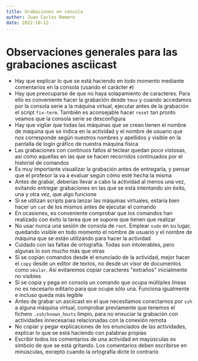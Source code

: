 ```yaml
---
title: Grabaciones en consola
author: Juan Carlos Romero
date: 2022-10-12
...
```


# Observaciones generales para las grabaciones asciicast

- Hay que explicar lo que se está haciendo en todo momento mediante
  comentarios en la consola (usando el carácter `#`)
- Hay que preocuparse de que no haya solapamiento de caracteres. Para
  ello es conveniente hacer la grabación desde `tmux` y cuando accedamos
  por la consola serie a la máquina virtual, ejecutar antes de la
  grabación el script `fix-term`. También es aconsejable hacer `reset`
  tan pronto veamos que la consola serie se desconfigura
- Hay que vigilar que todas las máquinas que se crean tienen el nombre
  de máquina que se indica en la actividad y el nombre de usuario que
  nos corresponde según nuestros nombres y apellidos y visible en la
  pantalla de login gráfico de nuestra máquina física
- Las grabaciones con continuos fallos al teclear quedan poco vistosas,
  así como aquellas en las que se hacen recorridos continuados por el
  historial de comandos
- Es muy importante visualizar la grabación antes de entregarla, y
  pensar que el profesor la va a evaluar según cómo esté hecha la misma
- Antes de grabar, deberías llevar a cabo la actividad al menos una vez,
  evitando entregar grabaciones en las que se está intentando sin éxito,
  una y otra vez, que algo funcione
- Si se utilizan scripts para lanzar las máquinas virtuales, estaría
  bien hacer un `cat` de los mismos antes de ejecutar el comando
- En ocasiones, es conveniente comprobar que los comandos han realizado
  con éxito la tarea que se supone que tienen que realizar
- No usar nunca una sesión de consola de `root`. Emplear `sudo` en su
  lugar, quedando visible en todo momento el nombre de usuario y el
  nombre de máquina que se están utilizando para hacer la actividad
- Cuidado con las faltas de ortografía. Todas son intolerables, pero
  algunas lo son mucho más que otras
- Si se copian comandos desde el enunciado de la actividad, mejor hacer
  el `copy` desde un editor de textos, no desde un visor de documentos
  como `okular`. Así evitaremos copiar caracteres "extraños"
  inicialmente no visibles
- Si se copia y pega en consola un comando que ocupa múltiples líneas no
  es necesario editarlo para que ocupe sólo una. Funciona igualmente e
  incluso queda más legible
- Antes de grabar un asciicast en el que necesitamos conectarnos por
  `ssh` a alguna máquina virtual, comprobar previamente que tenemos el
  fichero `.ssh/known_hosts` limpio, para no ensuciar la grabación con
  actividades innecesarias relacionadas con la conexión remota
- No copiar y pegar explicaciones de los enunciados de las actividades,
  explicar lo que se está haciendo con palabras propias
- Escribir todos los comentarios de una actividad en mayúsculas es
  símbolo de que se está gritando. Los comentarios deben escribirse en
  minúsculas, excepto cuando la ortografía dicte lo contrario

